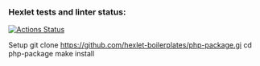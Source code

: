 ### Hexlet tests and linter status:
[![Actions Status](https://github.com/sergeykms/php-project-45/actions/workflows/hexlet-check.yml/badge.svg)](https://github.com/sergeykms/php-project-45/actions)


Setup
git clone https://github.com/hexlet-boilerplates/php-package.gi
cd php-package
make install